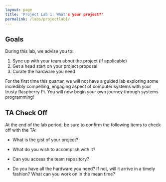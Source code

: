```yaml
---
layout: page
title: 'Project Lab 1: What's your project?'
permalink: /labs/projectlab1/
---
```


## Goals

During this lab, we advise you to:

1.  Sync up with your team about the project (if applicable)
2.  Get a head start on your project proposal
3.  Curate the hardware you need

For the first time this quarter, we will not have a guided lab exploring some incredibly compelling, engaging aspect of computer systems with your trusty Raspberry Pi. You will now begin your own journey through systems programming!

## TA Check Off

At the end of the lab period, be sure to confirm the following items to check off with the TA:

* What is the gist of your project?

* What do you wish to accomplish with it?

* Can you access the team repository?

* Do you have all the hardware you need? If not, will it arrive in a timely fashion? What can you work on in the mean time?